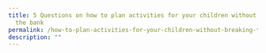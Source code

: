 ```yaml
---
title: 5 Questions on how to plan activities for your children without breaking
  the bank
permalink: /how-to-plan-activities-for-your-children-without-breaking-the-bank/
description: ""
---
```


